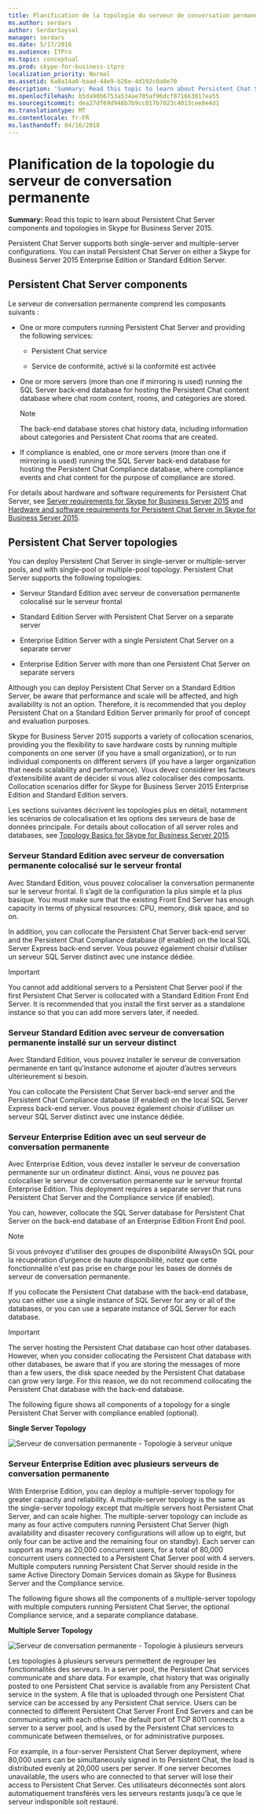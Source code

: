 ```yaml
---
title: Planification de la topologie du serveur de conversation permanente
ms.author: serdars
author: SerdarSoysal
manager: serdars
ms.date: 5/17/2016
ms.audience: ITPro
ms.topic: conceptual
ms.prod: skype-for-business-itpro
localization_priority: Normal
ms.assetid: 6a0a14a0-baad-44e9-b26e-4d192c0a0e70
description: 'Summary: Read this topic to learn about Persistent Chat Server components and topologies in Skype for Business Server 2015.'
ms.openlocfilehash: b5da90b6753a534ae705af96dcf871663017ea55
ms.sourcegitcommit: dea27df69d948b7b9cc017b7023c4013cee8e4d1
ms.translationtype: MT
ms.contentlocale: fr-FR
ms.lasthandoff: 04/16/2018
---
```

# <a name="plan-persistent-chat-server-topology"></a>Planification de la topologie du serveur de conversation permanente
 
**Summary:** Read this topic to learn about Persistent Chat Server components and topologies in Skype for Business Server 2015.
  
Persistent Chat Server supports both single-server and multiple-server configurations. You can install Persistent Chat Server on either a Skype for Business Server 2015 Enterprise Edition or Standard Edition Server. 
  
## <a name="persistent-chat-server-components"></a>Persistent Chat Server components

Le serveur de conversation permanente comprend les composants suivants :
  
- One or more computers running Persistent Chat Server and providing the following services:
    
  - Persistent Chat service
    
  - Service de conformité, activé si la conformité est activée
    
- One or more servers (more than one if mirroring is used) running the SQL Server back-end database for hosting the Persistent Chat content database where chat room content, rooms, and categories are stored.
    
    > [!NOTE]
    > The back-end database stores chat history data, including information about categories and Persistent Chat rooms that are created. 
  
- If compliance is enabled, one or more servers (more than one if mirroring is used) running the SQL Server back-end database for hosting the Persistent Chat Compliance database, where compliance events and chat content for the purpose of compliance are stored.
    
For details about hardware and software requirements for Persistent Chat Server, see [Server requirements for Skype for Business Server 2015](../../plan-your-deployment/requirements-for-your-environment/server-requirements.md) and [Hardware and software requirements for Persistent Chat Server in Skype for Business Server 2015](hardware-and-software-requirements.md). 
  
## <a name="persistent-chat-server-topologies"></a>Persistent Chat Server topologies

You can deploy Persistent Chat Server in single-server or multiple-server pools, and with single-pool or multiple-pool topology. Persistent Chat Server supports the following topologies:
  
-  Serveur Standard Edition avec serveur de conversation permanente colocalisé sur le serveur frontal
    
-  Standard Edition Server with Persistent Chat Server on a separate server
    
-  Enterprise Edition Server with a single Persistent Chat Server on a separate server
    
-  Enterprise Edition Server with more than one Persistent Chat Server on separate servers
    
Although you can deploy Persistent Chat Server on a Standard Edition Server, be aware that performance and scale will be affected, and high availability is not an option. Therefore, it is recommended that you deploy Persistent Chat on a Standard Edition Server primarily for proof of concept and evaluation purposes. 
  
Skype for Business Server 2015 supports a variety of collocation scenarios, providing you the flexibility to save hardware costs by running multiple components on one server (if you have a small organization), or to run individual components on different servers (if you have a larger organization that needs scalability and performance). Vous devez considérer les facteurs d’extensibilité avant de décider si vous allez colocaliser des composants. Collocation scenarios differ for Skype for Business Server 2015 Enterprise Edition and Standard Edition servers. 
  
Les sections suivantes décrivent les topologies plus en détail, notamment les scénarios de colocalisation et les options des serveurs de base de données principale. For details about collocation of all server roles and databases, see [Topology Basics for Skype for Business Server 2015](../../plan-your-deployment/topology-basics/topology-basics.md).
  
### <a name="standard-edition-server-with-persistent-chat-server-collocated-on-the-front-end-server"></a>Serveur Standard Edition avec serveur de conversation permanente colocalisé sur le serveur frontal

Avec Standard Edition, vous pouvez colocaliser la conversation permanente sur le serveur frontal. Il s’agit de la configuration la plus simple et la plus basique. You must make sure that the existing Front End Server has enough capacity in terms of physical resources: CPU, memory, disk space, and so on.
  
In addition, you can collocate the Persistent Chat Server back-end server and the Persistent Chat Compliance database (if enabled) on the local SQL Server Express back-end server. Vous pouvez également choisir d’utiliser un serveur SQL Server distinct avec une instance dédiée. 
  
> [!IMPORTANT]
> You cannot add additional servers to a Persistent Chat Server pool if the first Persistent Chat Server is collocated with a Standard Edition Front End Server. It is recommended that you install the first server as a standalone instance so that you can add more servers later, if needed. 
  
### <a name="standard-edition-server-with-persistent-chat-server-installed-on-a-separate-server"></a>Serveur Standard Edition avec serveur de conversation permanente installé sur un serveur distinct

Avec Standard Edition, vous pouvez installer le serveur de conversation permanente en tant qu’instance autonome et ajouter d’autres serveurs ultérieurement si besoin.   
  
You can collocate the Persistent Chat Server back-end server and the Persistent Chat Compliance database (if enabled) on the local SQL Server Express back-end server. Vous pouvez également choisir d’utiliser un serveur SQL Server distinct avec une instance dédiée. 
  
### <a name="enterprise-edition-server-with-a-single-persistent-chat-server"></a>Serveur Enterprise Edition avec un seul serveur de conversation permanente

Avec Enterprise Edition, vous devez installer le serveur de conversation permanente sur un ordinateur distinct. Ainsi, vous ne pouvez pas colocaliser le serveur de conversation permanente sur le serveur frontal Enterprise Edition. This deployment requires a separate server that runs Persistent Chat Server and the Compliance service (if enabled).
  
You can, however, collocate the SQL Server database for Persistent Chat Server on the back-end database of an Enterprise Edition Front End pool.
  
> [!NOTE]
> Si vous prévoyez d'utiliser des groupes de disponibilité AlwaysOn SQL pour la récupération d’urgence de haute disponibilité, notez que cette fonctionnalité n'est pas prise en charge pour les bases de donnés de serveur de conversation permanente. 
  
If you collocate the Persistent Chat database with the back-end database, you can either use a single instance of SQL Server for any or all of the databases, or you can use a separate instance of SQL Server for each database.
  
> [!IMPORTANT]
> The server hosting the Persistent Chat database can host other databases. However, when you consider collocating the Persistent Chat database with other databases, be aware that if you are storing the messages of more than a few users, the disk space needed by the Persistent Chat database can grow very large. For this reason, we do not recommend collocating the Persistent Chat database with the back-end database. 
  
The following figure shows all components of a topology for a single Persistent Chat Server with compliance enabled (optional).
  
**Single Server Topology**

![Serveur de conversation permanente - Topologie à serveur unique](../../media/e1b39c28-8a4d-4c03-983b-4392889c2d14.png)
  
### <a name="enterprise-edition-server-with-multiple-persistent-chat-servers"></a>Serveur Enterprise Edition avec plusieurs serveurs de conversation permanente

With Enterprise Edition, you can deploy a multiple-server topology for greater capacity and reliability. A multiple-server topology is the same as the single-server topology except that multiple servers host Persistent Chat Server, and can scale higher. The multiple-server topology can include as many as four active computers running Persistent Chat Server (high availability and disaster recovery configurations will allow up to eight, but only four can be active and the remaining four on standby). Each server can support as many as 20,000 concurrent users, for a total of 80,000 concurrent users connected to a Persistent Chat Server pool with 4 servers. Multiple computers running Persistent Chat Server should reside in the same Active Directory Domain Services domain as Skype for Business Server and the Compliance service.
  
The following figure shows all the components of a multiple-server topology with multiple computers running Persistent Chat Server, the optional Compliance service, and a separate compliance database.
  
**Multiple Server Topology**

![Serveur de conversation permanente - Topologie à plusieurs serveurs](../../media/8fc20997-7acc-46ea-8dea-11239ffd9458.png)
  
Les topologies à plusieurs serveurs permettent de regrouper les fonctionnalités des serveurs. In a server pool, the Persistent Chat services communicate and share data. For example, chat history that was originally posted to one Persistent Chat service is available from any Persistent Chat service in the system. A file that is uploaded through one Persistent Chat service can be accessed by any Persistent Chat service. Users can be connected to different Persistent Chat Server Front End Servers and can be communicating with each other. The default port of TCP 8011 connects a server to a server pool, and is used by the Persistent Chat services to communicate between themselves, or for administrative purposes.
  
For example, in a four-server Persistent Chat Server deployment, where 80,000 users can be simultaneously signed in to Persistent Chat, the load is distributed evenly at 20,000 users per server. If one server becomes unavailable, the users who are connected to that server will lose their access to Persistent Chat Server. Ces utilisateurs déconnectés sont alors automatiquement transférés vers les serveurs restants jusqu’à ce que le serveur indisponible soit restauré. 
  

